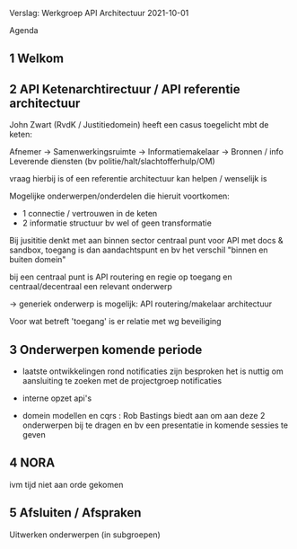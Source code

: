 Verslag: Werkgroep API Architectuur 2021-10-01

Agenda

## 1 Welkom


## 2 API Ketenarchtirectuur / API referentie architectuur

John Zwart (RvdK / Justitiedomein) heeft een casus toegelicht mbt de keten:

Afnemer -> Samenwerkingsruimte -> Informatiemakelaar -> Bronnen / info Leverende diensten (bv politie/halt/slachtofferhulp/OM)

vraag hierbij is of een referentie architectuur kan helpen / wenselijk is

Mogelijke onderwerpen/onderdelen die hieruit voortkomen:
- 1 connectie / vertrouwen in de keten
- 2 informatie structuur bv wel of geen transformatie

Bij jusititie denkt met aan binnen sector centraal punt voor API
met docs & sandbox,
toegang is dan aandachtspunt en
bv het verschil "binnen en buiten domein"

bij een centraal punt is API routering en regie op toegang en centraal/decentraal een relevant onderwerp

-> generiek onderwerp is mogelijk: API routering/makelaar architectuur

Voor wat betreft 'toegang' is er relatie met wg beveiliging 


## 3 Onderwerpen komende periode

- laatste ontwikkelingen rond notificaties zijn besproken
het is nuttig om aansluiting te zoeken met de projectgroep notificaties

- interne opzet api's
- domein modellen en cqrs :
Rob Bastings biedt aan om aan deze 2 onderwerpen bij te dragen en bv een presentatie in komende sessies te geven


## 4 NORA

ivm tijd niet aan orde gekomen

## 5 Afsluiten / Afspraken

Uitwerken onderwerpen (in subgroepen)
